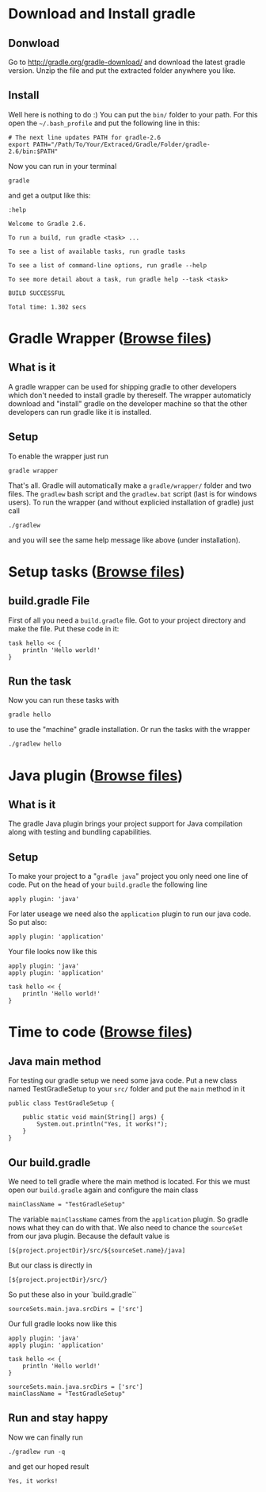 # Download and Install gradle
## Donwload
Go to http://gradle.org/gradle-download/ and download the latest gradle version. Unzip the file and put the extracted folder anywhere you like.
## Install
Well here is nothing to do :)
You can put the `bin/` folder to your path. For this open the `~/.bash_profile` and put the following line in this:

    # The next line updates PATH for gradle-2.6
    export PATH="/Path/To/Your/Extraced/Gradle/Folder/gradle-2.6/bin:$PATH"

Now you can run in your terminal

    gradle
and get a output like this:

    :help

    Welcome to Gradle 2.6.

    To run a build, run gradle <task> ...

    To see a list of available tasks, run gradle tasks

    To see a list of command-line options, run gradle --help

    To see more detail about a task, run gradle help --task <task>

    BUILD SUCCESSFUL

    Total time: 1.302 secs

# Gradle Wrapper ([Browse files](https://github.com/StefMa/HelloGradle/tree/ccd2c061ad1ed6f4891eb4de8e76983a65acf16c))
## What is it
A gradle wrapper can be used for shipping gradle to other developers which don't needed to install gradle by thereself. The wrapper automaticly download and "install" gradle on the developer machine so that the other developers can run gradle like it is installed.
## Setup
To enable the wrapper just run

    gradle wrapper
That's all. Gradle will automatically make a `gradle/wrapper/` folder and two files. The `gradlew` bash script and the `gradlew.bat` script (last is for windows users).
To run the wrapper (and without explicied installation of gradle) just call

    ./gradlew
and you will see the same help message like above (under installation).

# Setup tasks ([Browse files](https://github.com/StefMa/HelloGradle/tree/55d73ced2ba8dbf19e6a617d2ce04357afdcf09b))
## build.gradle File
First of all you need a `build.gradle` file. Got to your project directory and make the file.
Put these code in it:

    task hello << {
        println 'Hello world!'
    }
## Run the task
Now you can run these tasks with

	gradle hello
to use the "machine" gradle installation.
Or run the tasks with the wrapper

	./gradlew hello

# Java plugin ([Browse files](https://github.com/StefMa/HelloGradle/tree/34a2044ca1632731d1c7653e22bb5a530f8f6e23))
## What is it
The gradle Java plugin brings your project support for Java compilation along with testing and bundling capabilities.

## Setup
To make your project to a "`gradle java`" project you only need one line of code. Put on the head of your `build.gradle` the following line

	apply plugin: 'java'
For later useage we need also the `application` plugin to run our java code. So put also:

	apply plugin: 'application'

Your file looks now like this

	apply plugin: 'java'
	apply plugin: 'application'

	task hello << {
	    println 'Hello world!'
	}

# Time to code ([Browse files](https://github.com/StefMa/HelloGradle/tree/5104f287bf6fca6c02982766182a9cb99debf5e2))
## Java main method
For testing our gradle setup we need some java code. Put a new class named TestGradleSetup to your `src/` folder and put the `main` method in it

	public class TestGradleSetup {

	    public static void main(String[] args) {
	        System.out.println("Yes, it works!");
	    }
	}

## Our build.gradle
We need to tell gradle where the main method is located. For this we must open our `build.gradle` again and configure the main class

	mainClassName = "TestGradleSetup"
The variable `mainClassName` cames from the `application` plugin. So gradle nows what they can do with that.
We also need to chance the `sourceSet` from our java plugin. Because the default value is 

    [${project.projectDir}/src/${sourceSet.name}/java]

But our class is directly in 

    [${project.projectDir}/src/}
So put these also in your `build.gradle``

	sourceSets.main.java.srcDirs = ['src']
Our full gradle looks now like this

	apply plugin: 'java'
	apply plugin: 'application'

	task hello << {
	    println 'Hello world!'
	}

	sourceSets.main.java.srcDirs = ['src']
	mainClassName = "TestGradleSetup"

## Run and stay happy
Now we can finally run 

	./gradlew run -q
and get our hoped result

	Yes, it works!
